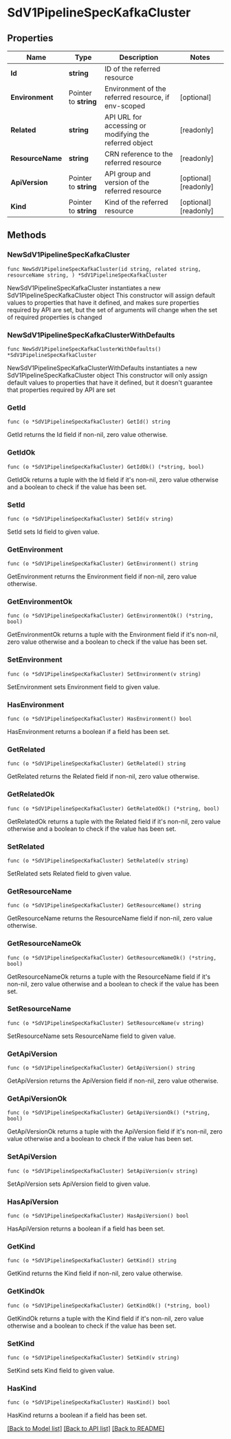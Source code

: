 # SdV1PipelineSpecKafkaCluster

## Properties

Name | Type | Description | Notes
------------ | ------------- | ------------- | -------------
**Id** | **string** | ID of the referred resource | 
**Environment** | Pointer to **string** | Environment of the referred resource, if env-scoped | [optional] 
**Related** | **string** | API URL for accessing or modifying the referred object | [readonly] 
**ResourceName** | **string** | CRN reference to the referred resource | [readonly] 
**ApiVersion** | Pointer to **string** | API group and version of the referred resource | [optional] [readonly] 
**Kind** | Pointer to **string** | Kind of the referred resource | [optional] [readonly] 

## Methods

### NewSdV1PipelineSpecKafkaCluster

`func NewSdV1PipelineSpecKafkaCluster(id string, related string, resourceName string, ) *SdV1PipelineSpecKafkaCluster`

NewSdV1PipelineSpecKafkaCluster instantiates a new SdV1PipelineSpecKafkaCluster object
This constructor will assign default values to properties that have it defined,
and makes sure properties required by API are set, but the set of arguments
will change when the set of required properties is changed

### NewSdV1PipelineSpecKafkaClusterWithDefaults

`func NewSdV1PipelineSpecKafkaClusterWithDefaults() *SdV1PipelineSpecKafkaCluster`

NewSdV1PipelineSpecKafkaClusterWithDefaults instantiates a new SdV1PipelineSpecKafkaCluster object
This constructor will only assign default values to properties that have it defined,
but it doesn't guarantee that properties required by API are set

### GetId

`func (o *SdV1PipelineSpecKafkaCluster) GetId() string`

GetId returns the Id field if non-nil, zero value otherwise.

### GetIdOk

`func (o *SdV1PipelineSpecKafkaCluster) GetIdOk() (*string, bool)`

GetIdOk returns a tuple with the Id field if it's non-nil, zero value otherwise
and a boolean to check if the value has been set.

### SetId

`func (o *SdV1PipelineSpecKafkaCluster) SetId(v string)`

SetId sets Id field to given value.


### GetEnvironment

`func (o *SdV1PipelineSpecKafkaCluster) GetEnvironment() string`

GetEnvironment returns the Environment field if non-nil, zero value otherwise.

### GetEnvironmentOk

`func (o *SdV1PipelineSpecKafkaCluster) GetEnvironmentOk() (*string, bool)`

GetEnvironmentOk returns a tuple with the Environment field if it's non-nil, zero value otherwise
and a boolean to check if the value has been set.

### SetEnvironment

`func (o *SdV1PipelineSpecKafkaCluster) SetEnvironment(v string)`

SetEnvironment sets Environment field to given value.

### HasEnvironment

`func (o *SdV1PipelineSpecKafkaCluster) HasEnvironment() bool`

HasEnvironment returns a boolean if a field has been set.

### GetRelated

`func (o *SdV1PipelineSpecKafkaCluster) GetRelated() string`

GetRelated returns the Related field if non-nil, zero value otherwise.

### GetRelatedOk

`func (o *SdV1PipelineSpecKafkaCluster) GetRelatedOk() (*string, bool)`

GetRelatedOk returns a tuple with the Related field if it's non-nil, zero value otherwise
and a boolean to check if the value has been set.

### SetRelated

`func (o *SdV1PipelineSpecKafkaCluster) SetRelated(v string)`

SetRelated sets Related field to given value.


### GetResourceName

`func (o *SdV1PipelineSpecKafkaCluster) GetResourceName() string`

GetResourceName returns the ResourceName field if non-nil, zero value otherwise.

### GetResourceNameOk

`func (o *SdV1PipelineSpecKafkaCluster) GetResourceNameOk() (*string, bool)`

GetResourceNameOk returns a tuple with the ResourceName field if it's non-nil, zero value otherwise
and a boolean to check if the value has been set.

### SetResourceName

`func (o *SdV1PipelineSpecKafkaCluster) SetResourceName(v string)`

SetResourceName sets ResourceName field to given value.


### GetApiVersion

`func (o *SdV1PipelineSpecKafkaCluster) GetApiVersion() string`

GetApiVersion returns the ApiVersion field if non-nil, zero value otherwise.

### GetApiVersionOk

`func (o *SdV1PipelineSpecKafkaCluster) GetApiVersionOk() (*string, bool)`

GetApiVersionOk returns a tuple with the ApiVersion field if it's non-nil, zero value otherwise
and a boolean to check if the value has been set.

### SetApiVersion

`func (o *SdV1PipelineSpecKafkaCluster) SetApiVersion(v string)`

SetApiVersion sets ApiVersion field to given value.

### HasApiVersion

`func (o *SdV1PipelineSpecKafkaCluster) HasApiVersion() bool`

HasApiVersion returns a boolean if a field has been set.

### GetKind

`func (o *SdV1PipelineSpecKafkaCluster) GetKind() string`

GetKind returns the Kind field if non-nil, zero value otherwise.

### GetKindOk

`func (o *SdV1PipelineSpecKafkaCluster) GetKindOk() (*string, bool)`

GetKindOk returns a tuple with the Kind field if it's non-nil, zero value otherwise
and a boolean to check if the value has been set.

### SetKind

`func (o *SdV1PipelineSpecKafkaCluster) SetKind(v string)`

SetKind sets Kind field to given value.

### HasKind

`func (o *SdV1PipelineSpecKafkaCluster) HasKind() bool`

HasKind returns a boolean if a field has been set.


[[Back to Model list]](../README.md#documentation-for-models) [[Back to API list]](../README.md#documentation-for-api-endpoints) [[Back to README]](../README.md)


